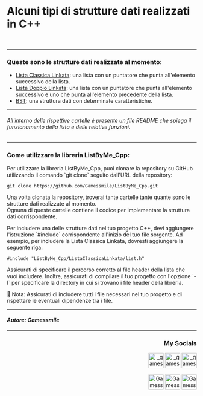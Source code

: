 <html>
  <h1>Alcuni tipi di strutture dati realizzati in C++</h1>
  <br><hr>

  <h3>Queste sono le strutture dati realizzate al momento:</h3>
  <ul>
    <li><a href="https://github.com/Gamessmile/ListByMe_Cpp/tree/main/ListaClassicaLinkata">Lista Classica Linkata</a>: una lista con un puntatore che punta all'elemento successivo della lista.</li>
    <li><a href="https://github.com/Gamessmile/ListByMe_Cpp/tree/main/ListDoubleLinked">Lista Doppio Linkata</a>: una lista con un puntatore che punta all'elemento successivo e uno che punta all'elemento precedente della lista.</li>
    <li><a href="https://github.com/Gamessmile/ListByMe_Cpp/tree/main/BST">BST</a>: una struttura dati con determinate caratteristiche.</li>
  </ul><hr>

  <h6>All'interno delle rispettive cartelle è presente un file README che spiega il funzionamento della lista e delle relative funzioni.</h6><hr>
  <h3>Come utilizzare la libreria ListByMe_Cpp:</h3>
  <p>Per utilizzare la libreria ListByMe_Cpp, puoi clonare la repository su GitHub utilizzando il comando `git clone` seguito dall'URL della repository:</p>

  ```
  git clone https://github.com/Gamessmile/ListByMe_Cpp.git
  ```

  <p>Una volta clonata la repository, troverai tante cartelle tante quante sono le strutture dati realizzate al momento.<br> Ognuna di queste cartelle contiene il codice per implementare la struttura dati corrispondente.</p>

  <p>Per includere una delle strutture dati nel tuo progetto C++, devi aggiungere l'istruzione `#include` corrispondente all'inizio del tuo file sorgente. Ad esempio, per includere la Lista Classica Linkata, dovresti aggiungere la seguente riga:</p>

  ```
  #include "ListByMe_Cpp/ListaClassicaLinkata/list.h"
  ```

  <p>Assicurati di specificare il percorso corretto al file header della lista che vuoi includere. Inoltre, assicurati di compilare il tuo progetto con l'opzione `-I` per specificare la directory in cui si trovano i file header della libreria.</p>

  <p>📌 Nota: Assicurati di includere tutti i file necessari nel tuo progetto e di rispettare le eventuali dipendenze tra i file.</p>


  <hr><h4 align="left"><i>Autore: Gamessmile</i></h4><hr>
<h3 align="right">My Socials</h3>
<p align="right">
<a href="https://instagram.com/_gamessmile_" target="blank"><img align=center" src="https://cdn.icon-icons.com/icons2/1753/PNG/512/iconfinder-social-media-applications-3instagram-4102579_113804.png" alt="_gamessmile_" height="40" width"50" /></a>
<a href="https://www.youtube.com/channel/UCNpOZ-9ZIvM6wcIyBqYyIdQ" target="blank"><img align=center" src="https://cdn.icon-icons.com/icons2/1211/PNG/512/1491579609-yumminkysocialmedia08_83079.png" alt="_gamessmile_" height="40" width"50" /></a>
<a href="https://tiktok.com/@_gamessmile_" target="blank"><img align=center" src="https://cdn.icon-icons.com/icons2/2864/PNG/512/tiktok_logo_icon_181737.png" alt="_gamessmile_" height="40" width"50" /></a>
</p>
<p align="right">
<a href="https://steamcommunity.com/id/iocomando/" target="blank"><img align=center" src="https://cdn.icon-icons.com/icons2/2108/PNG/512/steam_icon_130822.png" alt="Gamessmile" height="40" width"50" /></a>
<a href="https://discord.com/users/327529848941576194" target="blank"><img align=center" src="https://cdn.icon-icons.com/icons2/2108/PNG/512/discord_icon_130958.png" alt="Gamessmile - Legion" height="40" width"50" /></a>
<a href="https://t.me/Gamessmile" target="blank"><img align=center" src="https://cdn.icon-icons.com/icons2/2108/PNG/512/telegram_icon_130816.png" alt="Gamessmile" height="40" width"50" /></a>
</p>
</html>
